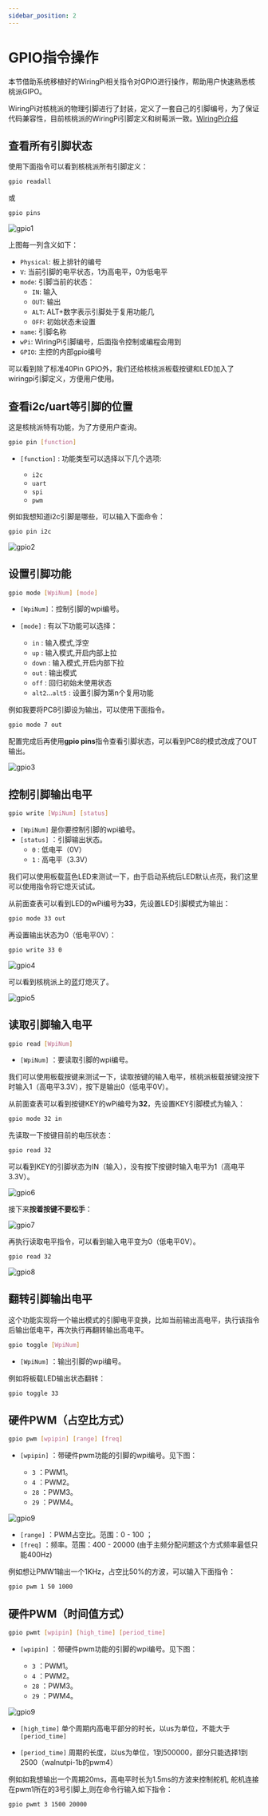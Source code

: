 ```yaml
---
sidebar_position: 2
---
```


# GPIO指令操作

本节借助系统移植好的WiringPi相关指令对GPIO进行操作，帮助用户快速熟悉核桃派GIPO。

WiringPi对核桃派的物理引脚进行了封装，定义了一套自己的引脚编号，为了保证代码兼容性，目前核桃派的WiringPi引脚定义和树莓派一致。[WiringPi介绍](../c/io_wiringpi#wiringpi简介)

## 查看所有引脚状态

使用下面指令可以看到核桃派所有引脚定义：
```bash
gpio readall
```
或
```bash
gpio pins
```
![gpio1](./img/gpio_command/gpio1.png)

上图每一列含义如下：
- `Physical`: 板上排针的编号
- `V`: 当前引脚的电平状态，1为高电平，0为低电平
- `mode`: 引脚当前的状态：
    - `IN`: 输入
    - `OUT`: 输出
    - `ALT`: ALT+数字表示引脚处于复用功能几
    - `OFF`: 初始状态未设置
- `name`: 引脚名称
- `wPi`: WiringPi引脚编号，后面指令控制或编程会用到
- `GPIO`: 主控的内部gpio编号

可以看到除了标准40Pin GPIO外，我们还给核桃派板载按键和LED加入了wiringpi引脚定义，方便用户使用。

## 查看i2c/uart等引脚的位置

这是核桃派特有功能，为了方便用户查询。

```bash
gpio pin [function]
```

- `[function]` : 功能类型可以选择以下几个选项:

    - `i2c`
    - `uart`
    - `spi`
    - `pwm`

例如我想知道i2c引脚是哪些，可以输入下面命令：

```bash
gpio pin i2c
```
![gpio2](./img/gpio_command/gpio2.png)

## 设置引脚功能

```bash
gpio mode [WpiNum] [mode]
```
- `[WpiNum]`：控制引脚的wpi编号。

- `[mode]` : 有以下功能可以选择：

    - `in` : 输入模式,浮空
    - `up` : 输入模式,开启内部上拉
    - `down` : 输入模式,开启内部下拉
    - `out` : 输出模式
    - `off` : 回归初始未使用状态
    - `alt2`...`alt5` : 设置引脚为第n个复用功能

例如我要将PC8引脚设为输出，可以使用下面指令。
```bash
gpio mode 7 out
```
配置完成后再使用**gpio pins**指令查看引脚状态，可以看到PC8的模式改成了OUT输出。

![gpio3](./img/gpio_command/gpio3.png)

## 控制引脚输出电平

```bash
gpio write [WpiNum] [status]
```

- `[WpiNum]` 是你要控制引脚的wpi编号。
- `[status]` ：引脚输出状态。
    - `0` : 低电平（0V）
    - `1` : 高电平（3.3V）

我们可以使用板载蓝色LED来测试一下，由于启动系统后LED默认点亮，我们这里可以使用指令将它熄灭试试。

从前面查表可以看到LED的wPi编号为**33**，先设置LED引脚模式为输出：
```bash
gpio mode 33 out
```

再设置输出状态为0（低电平0V）：

```bash
gpio write 33 0
```

![gpio4](./img/gpio_command/gpio4.png)

可以看到核桃派上的蓝灯熄灭了。

![gpio5](./img/gpio_command/gpio5.png)

## 读取引脚输入电平

```bash
gpio read [WpiNum]
```

- `[WpiNum]` ：要读取引脚的wpi编号。

我们可以使用板载按键来测试一下，读取按键的输入电平，核桃派板载按键没按下时输入1（高电平3.3V），按下是输出0（低电平0V）。

从前面查表可以看到按键KEY的wPi编号为**32**，先设置KEY引脚模式为输入：
```bash
gpio mode 32 in
```

先读取一下按键目前的电压状态：

```bash
gpio read 32
```

可以看到KEY的引脚状态为IN（输入），没有按下按键时输入电平为1（高电平3.3V）。

![gpio6](./img/gpio_command/gpio6.png)

接下来**按着按键不要松手**：

![gpio7](./img/gpio_command/gpio7.png)

再执行读取电平指令，可以看到输入电平变为0（低电平0V）。
```bash
gpio read 32
```

![gpio8](./img/gpio_command/gpio8.png)

## 翻转引脚输出电平

这个功能实现将一个输出模式的引脚电平变换，比如当前输出高电平，执行该指令后输出低电平，再次执行再翻转输出高电平。

```bash
gpio toggle [WpiNum]
```
- `[WpiNum]` ：输出引脚的wpi编号。

例如将板载LED输出状态翻转：
```bash
gpio toggle 33
```

## 硬件PWM（占空比方式）

```bash
gpio pwm [wpipin] [range] [freq] 
```

- `[wpipin]` ：带硬件pwm功能的引脚的wpi编号。见下图：

    - `3` ：PWM1。
    - `4` ：PWM2。
    - `28` ：PWM3。
    - `29` ：PWM4。

![gpio9](./img/gpio_command/gpio9.png)

- `[range]` ：PWM占空比。范围：0 - 100 ；
- `[freq]` ：频率。范围：400 - 20000 (由于主频分配问题这个方式频率最低只能400Hz)

例如想让PMW1输出一个1KHz，占空比50%的方波，可以输入下面指令：
```bash
gpio pwm 1 50 1000
```

## 硬件PWM（时间值方式）

```bash
gpio pwmt [wpipin] [high_time] [period_time] 
```

- `[wpipin]` ：带硬件pwm功能的引脚的wpi编号。见下图：

    - `3` ：PWM1。
    - `4` ：PWM2。
    - `28` ：PWM3。
    - `29` ：PWM4。

![gpio9](./img/gpio_command/gpio9.png)

- `[high_time]` 单个周期内高电平部分的时长，以us为单位，不能大于`[period_time]`

- `[period_time]` 周期的长度，以us为单位，1到500000，部分只能选择1到2500（walnutpi-1b的pwm4）

例如如我想输出一个周期20ms，高电平时长为1.5ms的方波来控制舵机, 舵机连接在pwm1所在的3号引脚上,则在命令行输入如下指令：

```bash
gpio pwmt 3 1500 20000
```
